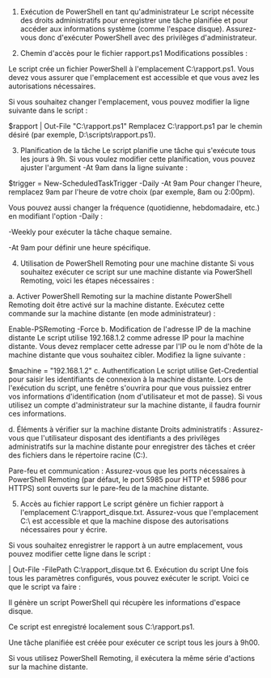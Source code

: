 1. Exécution de PowerShell en tant qu'administrateur
Le script nécessite des droits administratifs pour enregistrer une tâche planifiée et pour accéder aux informations système (comme l'espace disque). Assurez-vous donc d'exécuter PowerShell avec des privilèges d'administrateur.

2. Chemin d'accès pour le fichier rapport.ps1
Modifications possibles :

Le script crée un fichier PowerShell à l'emplacement C:\rapport.ps1. Vous devez vous assurer que l'emplacement est accessible et que vous avez les autorisations nécessaires.

Si vous souhaitez changer l'emplacement, vous pouvez modifier la ligne suivante dans le script :

$rapport | Out-File "C:\rapport.ps1"
Remplacez C:\rapport.ps1 par le chemin désiré (par exemple, D:\scripts\rapport.ps1).

3. Planification de la tâche
Le script planifie une tâche qui s'exécute tous les jours à 9h. Si vous voulez modifier cette planification, vous pouvez ajuster l'argument -At 9am dans la ligne suivante :

$trigger = New-ScheduledTaskTrigger -Daily -At 9am
Pour changer l'heure, remplacez 9am par l'heure de votre choix (par exemple, 8am ou 2:00pm).

Vous pouvez aussi changer la fréquence (quotidienne, hebdomadaire, etc.) en modifiant l'option -Daily :

-Weekly pour exécuter la tâche chaque semaine.

-At 9am pour définir une heure spécifique.

4. Utilisation de PowerShell Remoting pour une machine distante
Si vous souhaitez exécuter ce script sur une machine distante via PowerShell Remoting, voici les étapes nécessaires :

a. Activer PowerShell Remoting sur la machine distante
PowerShell Remoting doit être activé sur la machine distante. Exécutez cette commande sur la machine distante (en mode administrateur) :

Enable-PSRemoting -Force
b. Modification de l'adresse IP de la machine distante
Le script utilise 192.168.1.2 comme adresse IP pour la machine distante. Vous devez remplacer cette adresse par l'IP ou le nom d'hôte de la machine distante que vous souhaitez cibler. Modifiez la ligne suivante :

$machine = "192.168.1.2"
c. Authentification
Le script utilise Get-Credential pour saisir les identifiants de connexion à la machine distante. Lors de l'exécution du script, une fenêtre s'ouvrira pour que vous puissiez entrer vos informations d'identification (nom d'utilisateur et mot de passe). Si vous utilisez un compte d'administrateur sur la machine distante, il faudra fournir ces informations.

d. Éléments à vérifier sur la machine distante
Droits administratifs : Assurez-vous que l'utilisateur disposant des identifiants a des privilèges administratifs sur la machine distante pour enregistrer des tâches et créer des fichiers dans le répertoire racine (C:\).

Pare-feu et communication : Assurez-vous que les ports nécessaires à PowerShell Remoting (par défaut, le port 5985 pour HTTP et 5986 pour HTTPS) sont ouverts sur le pare-feu de la machine distante.

5. Accès au fichier rapport
Le script génère un fichier rapport à l'emplacement C:\rapport_disque.txt. Assurez-vous que l'emplacement C:\ est accessible et que la machine dispose des autorisations nécessaires pour y écrire.

Si vous souhaitez enregistrer le rapport à un autre emplacement, vous pouvez modifier cette ligne dans le script :

| Out-File -FilePath C:\rapport_disque.txt
6. Exécution du script
Une fois tous les paramètres configurés, vous pouvez exécuter le script. Voici ce que le script va faire :

Il génère un script PowerShell qui récupère les informations d'espace disque.

Ce script est enregistré localement sous C:\rapport.ps1.

Une tâche planifiée est créée pour exécuter ce script tous les jours à 9h00.

Si vous utilisez PowerShell Remoting, il exécutera la même série d'actions sur la machine distante.